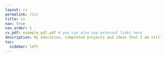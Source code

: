 ```yaml
---
layout: cv
permalink: /cv/
title: cv
nav: true
nav_order: 1
cv_pdf: example_pdf.pdf # you can also use external links here
description: My education, completed projects and ideas that I am still working on.
toc:
  sidebar: left
---
```

